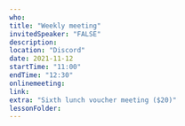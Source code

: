 ```yaml
---
who: 
title: "Weekly meeting"
invitedSpeaker: "FALSE"
description: 
location: "Discord"
date: 2021-11-12
startTime: "11:00"
endTime: "12:30"
onlinemeeting: 
link: 
extra: "Sixth lunch voucher meeting ($20)"
lessonFolder: 
---
```


